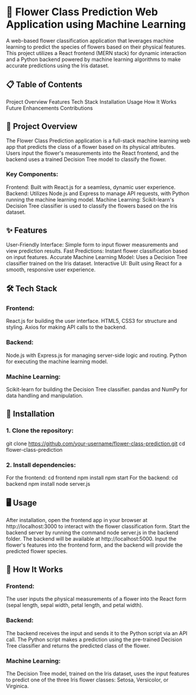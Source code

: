 # 🌸 Flower Class Prediction Web Application using Machine Learning

A web-based flower classification application that leverages machine learning to predict the species of flowers based on their physical features. This project utilizes a React frontend (MERN stack) for dynamic interaction and a Python backend powered by machine learning algorithms to make accurate predictions using the Iris dataset.


## 📋 Table of Contents

Project Overview
Features
Tech Stack
Installation
Usage
How It Works
Future Enhancements
Contributions


## 📖 Project Overview

The Flower Class Prediction application is a full-stack machine learning web app that predicts the class of a flower based on its physical attributes. Users input the flower's measurements into the React frontend, and the backend uses a trained Decision Tree model to classify the flower.

### Key Components:

Frontend: Built with React.js for a seamless, dynamic user experience.
Backend: Utilizes Node.js and Express to manage API requests, with Python running the machine learning model.
Machine Learning: Scikit-learn's Decision Tree classifier is used to classify the flowers based on the Iris dataset.


## ✨ Features

User-Friendly Interface: Simple form to input flower measurements and view prediction results.
Fast Predictions: Instant flower classification based on input features.
Accurate Machine Learning Model: Uses a Decision Tree classifier trained on the Iris dataset.
Interactive UI: Built using React for a smooth, responsive user experience.


## 🛠️ Tech Stack

### Frontend:
React.js for building the user interface.
HTML5, CSS3 for structure and styling.
Axios for making API calls to the backend.
### Backend:
Node.js with Express.js for managing server-side logic and routing.
Python for executing the machine learning model.
### Machine Learning:
Scikit-learn for building the Decision Tree classifier.
pandas and NumPy for data handling and manipulation.


## 🚀 Installation

### 1. Clone the repository:
git clone https://github.com/your-username/flower-class-prediction.git
cd flower-class-prediction

### 2. Install dependencies:
For the frontend:
cd frontend
npm install
npm start
For the backend:
cd backend
npm install
node server.js


## 🖥️ Usage

After installation, open the frontend app in your browser at http://localhost:3000 to interact with the flower classification form.
Start the backend server by running the command node server.js in the backend folder. The backend will be available at http://localhost:5000.
Input the flower's features into the frontend form, and the backend will provide the predicted flower species.


## 🔧 How It Works

### Frontend: 
The user inputs the physical measurements of a flower into the React form (sepal length, sepal width, petal length, and petal width).
### Backend: 
The backend receives the input and sends it to the Python script via an API call. The Python script makes a prediction using the pre-trained Decision Tree classifier and returns the predicted class of the flower.
### Machine Learning: 
The Decision Tree model, trained on the Iris dataset, uses the input features to predict one of the three Iris flower classes: Setosa, Versicolor, or Virginica.


 
